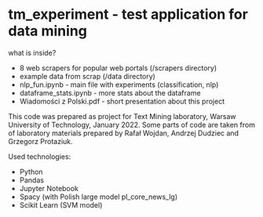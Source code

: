# tm_experiment - test application for data mining

what is inside?
- 8 web scrapers for popular web portals (/scrapers directory)
- example data from scrap (/data directory)
- nlp_fun.ipynb - main file with experiments (classification, nlp)
- dataframe_stats.ipynb - more stats about the dataframe
- Wiadomości z Polski.pdf - short presentation about this project

This code was prepared as project for Text Mining laboratory, Warsaw University of Technology, January 2022.
Some parts of code are taken from of laboratory materials prepared by Rafał Wojdan, Andrzej Dudziec and Grzegorz Protaziuk.

Used technologies:
* Python
* Pandas
* Jupyter Notebook
* Spacy (with Polish large model pl_core_news_lg)
* Scikit Learn (SVM model)
